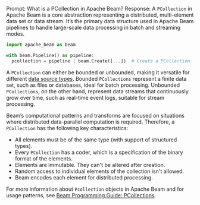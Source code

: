Prompt:
What is a PCollection in Apache Beam?
Response:
A `PCollection` in Apache Beam is a core abstraction representing a distributed, multi-element data set or data stream. It’s the primary data structure used in Apache Beam pipelines to handle large-scale data processing in batch and streaming modes.

```python
import apache_beam as beam

with beam.Pipeline() as pipeline:
  pcollection = pipeline | beam.Create([...])  # Create a PCollection
```

A `PCollection` can either be bounded or unbounded, making it versatile for different [data source types](https://beam.apache.org/documentation/basics/#pcollection). Bounded `PCollections` represent a finite data set, such as files or databases, ideal for batch processing. Unbounded `PCollections`, on the other hand, represent data streams that continuously grow over time, such as real-time event logs, suitable for stream processing.

Beam’s computational patterns and transforms are focused on situations where distributed data-parallel computation is required. Therefore, a `PCollection` has the following key characteristics:
   - All elements must be of the same type (with support of structured types).
   - Every `PCollection` has a coder, which is a specification of the binary format of the elements.
   - Elements are immutable. They can't be altered after creation.
   - Random access to individual elements of the collection isn't allowed.
   - Beam encodes each element for distributed processing.

For more information about `Pcollection` objects in Apache Beam and for usage patterns, see [Beam Programming Guide: PCollections](https://beam.apache.org/documentation/programming-guide/#pcollections).
